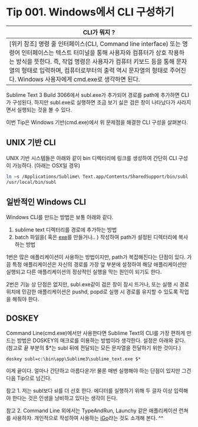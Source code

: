 # Tip 001. Windows에서 CLI 구성하기

| CLI가 뭐지 ? |
| -- |
| [위키 참조] 명령 줄 인터페이스(CLI, Command line interface) 또는 명령어 인터페이스는 텍스트 터미널을 통해 사용자와 컴퓨터가 상호 작용하는 방식을 뜻한다. 즉, 작업 명령은 사용자가 컴퓨터 키보드 등을 통해 문자열의 형태로 입력하며, 컴퓨터로부터의 출력 역시 문자열의 형태로 주어진다. Windows 사용자에게 cmd.exe로 생각하면 된다. |

Sublime Text 3 Build 3066에서 subl.exe가 추가되어 경로를 path에 추가하면 CLI가 구성된다. 하지만 subl.exe로 실행하면 조금 보기 싫은 검은 창이 나타났다가 사라지면서 실행되는 것을 볼 수 있다.

이번 Tip은 Windows 기반(cmd.exe)에서 위 문제점을 해결한 CLI 구성을 살펴본다.

## UNIX 기반 CLI

UNIX 기반 시스템들은 아래와 같이 bin 디렉터리에 링크를 생성하여 간단히 CLI 구성이 가능하다. (아래는 OSX일 경우)

```Bash
ln –s /Applications/Sublime\ Text.app/Contents/SharedSupport/bin/subl
/usr/local/bin/subl
```

## 일반적인 Windows CLI

Windows CLI를 만드는 방법은 보통 아래와 같다.

1. sublime text 디렉터리를 경로에 추가하는 방법
2. batch 파일을( 혹은 [ exe](https://scotch.io/tutorials/open-sublime-text-from-the-command-line-using-subl-exe-windows)를 만들거나.. ) 작성하여 path가 설정된 디렉터리에 복사하는 방법

1번은 많은 애플리케이션이 사용하는 방법이지만, path가 복잡해진다는 단점이 있다. 가끔 특정 애플리케이션은 자신의 경로를 가장 앞 부분에 설정하여 해당 애플리케이션만 실행되고 다른 애플리케이션의 정상적인 실행을 막는 원인이 되기도 한다.

2번은 기능 상 단점은 없지만, subl.exe같이 검은 창이 잠시 뜨거나, 또는 실행 시 경로 위치에 민감한 애플리케이션은 pushd, popd로 실행 시 경로를 유지할 수 있도록 작업을 해줘야 한다.


## DOSKEY

Command Line(cmd.exe)에서만 사용한다면 Sublime Text의 CLI를 가장 편하게 만드는 방법은 DOSKEY의 매크로를 이용하는 방법이라 생각한다. 설정은 아래와 같다. (참고로 끝 부분의 $*는 subl 뒤에 전달되는 모든 문자열을 전달하기 위한 것이다.)

```batch
doskey subl=c:\bin\app\Sublime3\sublime_text.exe $*
```

이게 끝이다. 얼마나 간단하고 아름다운가! 물론 매번 실행해야 하는 단점이 있지만 그건 다음 Tip으로 넘긴다.

참고 1. 저는 subl보다 sl를 더 선호 한다. 에디터를 실행하기 위해 두 글자 이상 입력해야 한다는 것은 인생을 낭비하고 있다는 생각이 든다.

참고 2. Command Line 외에서는 TypeAndRun, Launchy 같은 애플리케이션 런쳐를 사용하자. 개인적으로 작성하여 사용하는  [iGo](https://github.com/daejinseok/iGo)라는 것도 소개해 본다. ^^